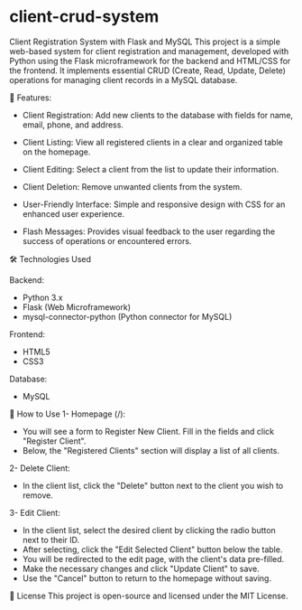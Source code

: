# client-crud-system

Client Registration System with Flask and MySQL
This project is a simple web-based system for client registration and management, developed with Python using the Flask microframework for the backend and HTML/CSS for the frontend. It implements essential CRUD (Create, Read, Update, Delete) operations for managing client records in a MySQL database.


🚀 Features:

 - Client Registration: Add new clients to the database with fields for name, email, phone, and address.

 - Client Listing: View all registered clients in a clear and organized table on the homepage.

 - Client Editing: Select a client from the list to update their information.

 - Client Deletion: Remove unwanted clients from the system.

 - User-Friendly Interface: Simple and responsive design with CSS for an enhanced user experience.

 - Flash Messages: Provides visual feedback to the user regarding the success of operations or encountered errors.

🛠️ Technologies Used

Backend:
- Python 3.x
- Flask (Web Microframework)
- mysql-connector-python (Python connector for MySQL)

Frontend:
- HTML5
- CSS3

Database:
- MySQL


🚀 How to Use
1- Homepage (/):
- You will see a form to Register New Client. Fill in the fields and click "Register Client".
- Below, the "Registered Clients" section will display a list of all clients.

2- Delete Client:
- In the client list, click the "Delete" button next to the client you wish to remove.

3- Edit Client:
- In the client list, select the desired client by clicking the radio button next to their ID.
- After selecting, click the "Edit Selected Client" button below the table.
- You will be redirected to the edit page, with the client's data pre-filled.
- Make the necessary changes and click "Update Client" to save.
- Use the "Cancel" button to return to the homepage without saving.

📄 License
This project is open-source and licensed under the MIT License.
